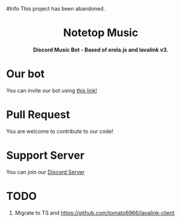 #Info
This project has been abandoned.

<div align="center">
  <h1>Notetop Music</h1>
  <h4>Discord Music Bot - Based of erela.js and lavalink v3.</h4>
</div>

# Our bot
You can invite our bot using [this link!](https://discord.com/oauth2/authorize?client_id=1216410879059427429&permissions=274914937344&scope=bot+applications.commands)

# Pull Request
You are welcome to contribute to our code!
# Support Server
You can join our [Discord Server](https://discord.gg/2gfJT487PK)

# TODO
1. Migrate to TS and https://github.com/tomato6966/lavalink-client

